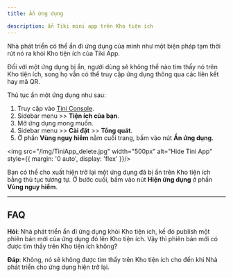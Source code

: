 ```yaml
---
title: Ẩn ứng dụng

description: ẩn Tiki mini app trên Kho tiện ích
---
```


Nhà phát triển có thể ẩn đi ứng dụng của mình như một biện pháp tạm thời rút nó ra khỏi Kho tiện ích của Tiki App.

Đối với một ứng dụng bị ẩn, người dùng sẽ không thể nào tìm thấy nó trên Kho tiện ích, song họ vẫn có thể truy cập ứng dụng thông qua các liên kết hay mã QR.

Thủ tục ẩn một ứng dụng như sau:

1. Truy cập vào [Tini Console](https://developer.tiki.vn/apps).
2. Sidebar menu >> **Tiện ích của bạn**.
3. Mở ứng dụng mong muốn.
4. Sidebar menu >> **Cài đặt** >> **Tổng quát**.
5. Ở phần **Vùng nguy hiểm** nằm cuối trang, bấm vào nút **Ẩn ứng dụng**.

<img src="/img/TiniApp_delete.jpg" width="500px" alt="Hide Tini App" style={{ margin: '0 auto', display: 'flex' }}/>

Bạn có thể cho xuất hiện trở lại một ứng dụng đã bị ẩn trên Kho tiện ích bằng thủ tục tương tự. Ở bước cuối, bấm vào nút **Hiện ứng dụng** ở phần **Vùng nguy hiểm**.

- - -

## FAQ

**Hỏi**: Nhà phát triển ẩn đi ứng dụng khỏi Kho tiện ích, kế đó publish một phiên bản mới của ứng dụng đó lên Kho tiện ích. Vậy thì phiên bản mới có được tìm thấy trên Kho tiện ích không?

**Đáp**: Không, nó sẽ không được tìm thấy trên Kho tiện ích cho đến khi Nhà phát triển cho ứng dụng hiện trở lại.

